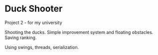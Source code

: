 # Duck Shooter

Project 2 - for my university

Shooting the ducks.
Simple improvement system and floating obstacles.
Saving ranking.

Using swings, threads, serialization.
